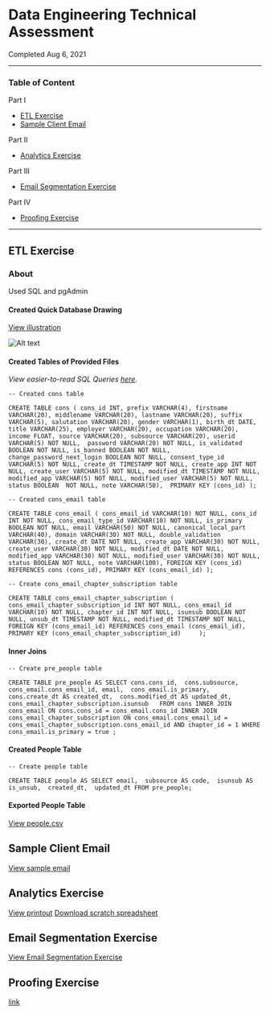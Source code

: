 # Data Engineering Technical Assessment
Completed Aug 6, 2021

---
### Table of Content

Part I
- [ETL Exercise](#etl-exercise)
- [Sample Client Email](#sample-client-email)

Part II
- [Analytics Exercise](#analytics-exercise)

Part III
- [Email Segmentation Exercise](#email-segmentation-exercise)

Part IV
- [Proofing Exercise](#proofing-exercise)

---

## ETL Exercise

### About
Used SQL and pgAdmin

#### Created Quick Database Drawing

[View illustration](https://github.com/AnonApplicant/Assessment/blob/17b39860bb088dc9e088cf5f4e827b72238fb00f/ETL_Quick_Database_Drawing.png)

![Alt text](https://github.com/AnonApplicant/Assessment/blob/17b39860bb088dc9e088cf5f4e827b72238fb00f/ETL_Quick_Database_Drawing.png)

#### Created Tables of Provided Files

_View easier-to-read SQL Queries [here](https://github.com/AnonApplicant/Assessment/blob/46e71ca437f7548224420dabb07b0cc768f1175f/sql_queries.sql)._

`-- Created cons table`

`CREATE TABLE cons (
	cons_id INT,
	prefix VARCHAR(4),
	firstname VARCHAR(20),
	middlename VARCHAR(20),
	lastname VARCHAR(20),
	suffix VARCHAR(5),
	salutation VARCHAR(20),
	gender VARCHAR(1),
	birth_dt DATE,
	title VARCHAR(25),
	employer VARCHAR(20),
	occupation VARCHAR(20),
	income FLOAT,
	source VARCHAR(20),
	subsource VARCHAR(20),
	userid VARCHAR(5) NOT NULL, 
	password VARCHAR(20) NOT NULL,
	is_validated BOOLEAN NOT NULL,
	is_banned BOOLEAN NOT NULL,
	change_password_next_login BOOLEAN NOT NULL,
	consent_type_id VARCHAR(5) NOT NULL,
	create_dt TIMESTAMP NOT NULL,
	create_app INT NOT NULL,
	create_user VARCHAR(5) NOT NULL,
	modified_dt TIMESTAMP NOT NULL,
	modified_app VARCHAR(5) NOT NULL,
	modified_user VARCHAR(5) NOT NULL,
	status BOOLEAN  NOT NULL,
	note VARCHAR(50), 
  PRIMARY KEY (cons_id)
);`

`-- Created cons_email table`

`CREATE TABLE cons_email (
	cons_email_id VARCHAR(10) NOT NULL,
	cons_id INT NOT NULL,
	cons_email_type_id VARCHAR(10) NOT NULL,
	is_primary BOOLEAN NOT NULL,
	email VARCHAR(50) NOT NULL,
	canonical_local_part VARCHAR(40),
	domain VARCHAR(30) NOT NULL,
	double_validation VARCHAR(30),
	create_dt DATE NOT NULL,
	create_app VARCHAR(30) NOT NULL,
	create_user VARCHAR(30) NOT NULL,
	modified_dt DATE NOT NULL,
	modified_app VARCHAR(30) NOT NULL,
	modified_user VARCHAR(30) NOT NULL,
	status BOOLEAN NOT NULL,
	note VARCHAR(100),
	FOREIGN KEY (cons_id) REFERENCES cons (cons_id),
	PRIMARY KEY (cons_email_id)
);`

`-- Create cons_email_chapter_subscription table`

`CREATE TABLE cons_email_chapter_subscription (
	cons_email_chapter_subscription_id INT NOT NULL,
	cons_email_id VARCHAR(10) NOT NULL,
	chapter_id INT NOT NULL,
	isunsub BOOLEAN NOT NULL,
	unsub_dt TIMESTAMP NOT NULL,
	modified_dt TIMESTAMP NOT NULL,
FOREIGN KEY (cons_email_id) REFERENCES cons_email (cons_email_id),
PRIMARY KEY (cons_email_chapter_subscription_id)	
);`

#### Inner Joins

`-- Create pre_people table`

`CREATE TABLE pre_people AS
SELECT cons.cons_id, 
cons.subsource, 
cons_email.cons_email_id, email, 
cons_email.is_primary, 
cons.create_dt AS created_dt, 
cons.modified_dt AS updated_dt, 
cons_email_chapter_subscription.isunsub  
FROM cons
INNER JOIN cons_email
ON cons.cons_id = cons_email.cons_id
INNER JOIN cons_email_chapter_subscription
ON cons_email.cons_email_id = cons_email_chapter_subscription.cons_email_id AND chapter_id = 1
WHERE cons_email.is_primary = true
;`

#### Created People Table

`-- Create people table`

`CREATE TABLE people AS
SELECT email, 
subsource AS code, 
isunsub AS is_unsub, 
created_dt, 
updated_dt FROM pre_people;`

#### Exported People Table
[View people.csv](https://github.com/AnonApplicant/Assessment/blob/0359ad6e97d2076b46ce13196d139a5722fb68ce/people.csv)

## Sample Client Email

[View sample email]()

## Analytics Exercise

[View printout]()
[Download scratch spreadsheet](https://github.com/AnonApplicant/Assessment/blob/80700a6c8a964936190c395630c69a57e6a80be1/Analytics%20Exercise_Work.xlsx)

## Email Segmentation Exercise

[View Email Segmentation Exercise](https://github.com/AnonApplicant/Assessment/blob/19647e5dfb1d45fa9d78be709e5fe3b893ddf362/Segmentation%20Quality%20Assurance%20Exercise.pdf)

## Proofing Exercise

[link]()
